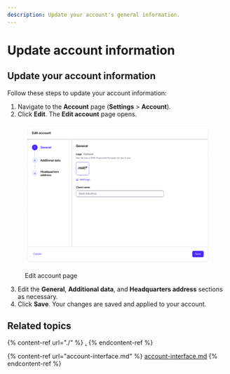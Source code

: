 ```yaml
---
description: Update your account's general information.
---
```


# Update account information

## Update your account information

Follow these steps to update your account information:

1. Navigate to the **Account** page (**Settings** > **Account**).
2. Click **Edit**. The **Edit account** page opens.

<figure><img src="../../../.gitbook/assets/image (322).png" alt=""><figcaption><p>Edit account page</p></figcaption></figure>

3. Edit the **General**, **Additional data**, and **Headquarters address** sections as necessary.
4. Click **Save**. Your changes are saved and applied to your account.&#x20;

## Related topics

{% content-ref url="./" %}
[.](./)
{% endcontent-ref %}

{% content-ref url="account-interface.md" %}
[account-interface.md](account-interface.md)
{% endcontent-ref %}
